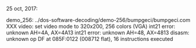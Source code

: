 25 oct, 2017:

demo_256: ../dos-software-decoding/demo-256/bumpgeci/bumpgeci.com
XXX video: set video mode to 320x200, 256 colors (VGA)
int21 error: unknown AH=4A, AX=4A13
int21 error: unknown AH=48, AX=4813
disasm: unknown op DF at 085F:0122 (008712 flat), 16 instructions executed
